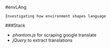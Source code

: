 #envLAng

    Investigating how environment shapes language

###Stack

- *phantom.js* for scraping google translate
- *jQuery* to extract translations
